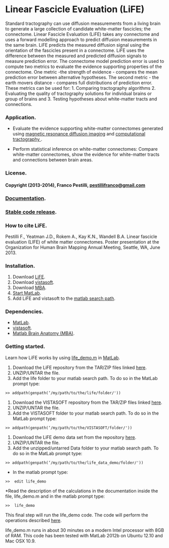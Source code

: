 # Linear Fascicle Evaluation (LiFE)

Standard tractography can use diffusion measurements from a living brain to generate a large collection of candidate white-matter fascicles; the connectome. Linear Fascicle Evaluation (LiFE) takes any connectome and uses a forward modelling approach to predict diffusion measurements in the same brain. LiFE predicts the measured diffusion signal using the orientation of the fascicles present in a connectome. LiFE uses the difference between the measured and predicted diffusion signals to measure prediction error. The connectome model prediction error is used to compute two metrics to evaluate the evidence supporting properties of the connectome. One metric -the strength of evidence - compares the mean prediction error between alternative hypotheses. The second metric - the earth movers distance - compares full distributions of prediction error. These metrics can be used for: 1. Comparing tractography algorithms 2. Evaluating the quality of tractography solutions for individual brains or group of brains and 3. Testing hypotheses about white-matter tracts and connections.

### Application.
* Evaluate the evidence supporting white-matter connectomes generated using [magnetic resonance diffusion imaging](http://en.wikipedia.org/wiki/Diffusion_MRI) and [computational tractography ](http://en.wikipedia.org/wiki/Tractography).

* Perform statistical inference on white-matter connectomes: Compare white-matter connectomes, show the evidence for white-matter tracts and connections between brain areas.

### License.
#### Copyright (2013-2014), Franco Pestilli, pestillifranco@gmail.com

### [Documentation](http://vistalab.github.io/life/doc/).

### [Stable code release](https://github.com/vistalab/life/releases/tag/v0.2).

### How to cite LiFE.
Pestilli F., Yeatman J.D., Rokem A., Kay K.N., Wandell B.A. Linear fascicle evaluation (LIFE) of white matter connectomes. Poster presentation at the Organization for Human Brain Mapping Annual Meeting, Seattle, WA, June 2013.

### Installation.
1. Download [LiFE](https://github.com/vistalab/life).
2. Download [vistasoft](https://github.com/vistalab/vistasoft).
3. Download [MBA](https://github.com/francopestilli/mba).
4. [Start MatLab](http://www.mathworks.com/help/matlab/startup-and-shutdown.html).
5. Add LiFE and vistasoft to the [matlab search path](http://www.mathworks.com/help/matlab/ref/addpath.html).

### Dependencies.
* [MatLab](http://www.mathworks.com/products/matlab/).
* [vistasoft](https://github.com/vistalab/vistasoft).
* [Matlab Brain Anatomy (MBA)](https://github.com/francopestilli/mba).

### Getting started.
Learn how LiFE works by using [life_demo.m](http://vistalab.github.io/life/doc/scripts/life_demo.html) in [MatLab](http://www.mathworks.com/help/matlab/startup-and-shutdown.html).

1. Download the LiFE repository from the TAR/ZIP files linked [here](https://github.com/vistalab/life/archive/v0.2.zip).
2. UNZIP/UNTAR the file.
3. Add the life folder to your matlab search path. To do so in the MatLab prompt type: 
```
>> addpath(genpath(‘/my/path/to/the/life/folder/'))
```
1. Download the VISTASOFT repository from the TAR/ZIP files linked [here](https://github.com/vistalab/vistasoft/archive/master.zip).
2. UNZIP/UNTAR the file.
3. Add the VISTASOFT folder to your matlab search path. To do so in the MatLab prompt type: 
```
>> addpath(genpath(‘/my/path/to/the/VISTASOFT/folder/'))
```
1. Download the LiFE demo data set from the repository [here](http://purl.stanford.edu/cs392kv3054).
3. UNZIP/UNTAR the file.
3. Add the unzipped/untarred Data folder to your matlab search path. To do so in the MatLab prompt type:
```
>> addpath(genpath(‘/my/path/to/the/life_data_demo/folder/'))
```
* In the matlab prompt type: 
```
>>  edit life_demo
```
*Read the description of the calculations in the documentation inside the file, life_demo.m and in the matlab prompt type: 
```
>>  life_demo
```

This final step will run the life_demo code. The code will perform the operations described [here](http://vistalab.github.io/life/html/life_demo.html). 

life_demo.m runs in about 30 minutes on a modern Intel processor with 8GB of RAM. This code has been tested with MatLab 2012b on Ubuntu 12.10 and Mac OSX 10.9.

